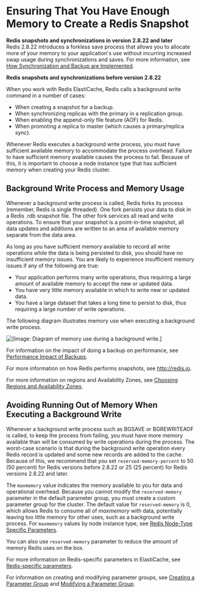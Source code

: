# Ensuring That You Have Enough Memory to Create a Redis Snapshot<a name="BestPractices.BGSAVE"></a>

**Redis snapshots and synchronizations in version 2\.8\.22 and later**  
Redis 2\.8\.22 introduces a forkless save process that allows you to allocate more of your memory to your application's use without incurring increased swap usage during synchronizations and saves\. For more information, see [How Synchronization and Backup are Implemented](Replication.Redis.Versions.md)\.

**Redis snapshots and synchronizations before version 2\.8\.22**

When you work with Redis ElastiCache, Redis calls a background write command in a number of cases:
+ When creating a snapshot for a backup\.
+ When synchronizing replicas with the primary in a replication group\.
+ When enabling the append\-only file feature \(AOF\) for Redis\.
+ When promoting a replica to master \(which causes a primary/replica sync\)\.

Whenever Redis executes a background write process, you must have sufficient available memory to accommodate the process overhead\. Failure to have sufficient memory available causes the process to fail\. Because of this, it is important to choose a node instance type that has sufficient memory when creating your Redis cluster\.

## Background Write Process and Memory Usage<a name="BestPractices.BGSAVE.Process"></a>

Whenever a background write process is called, Redis forks its process \(remember, Redis is single threaded\)\. One fork persists your data to disk in a Redis \.rdb snapshot file\. The other fork services all read and write operations\. To ensure that your snapshot is a point\-in\-time snapshot, all data updates and additions are written to an area of available memory separate from the data area\.

As long as you have sufficient memory available to record all write operations while the data is being persisted to disk, you should have no insufficient memory issues\. You are likely to experience insufficient memory issues if any of the following are true:
+ Your application performs many write operations, thus requiring a large amount of available memory to accept the new or updated data\.
+ You have very little memory available in which to write new or updated data\.
+ You have a large dataset that takes a long time to persist to disk, thus requiring a large number of write operations\.

The following diagram illustrates memory use when executing a background write process\.

![\[Image: Diagram of memory use during a background write.\]](http://docs.aws.amazon.com/AmazonElastiCache/latest/red-ug/images/ElastiCache-bgsaveMemoryUseage.png)

For information on the impact of doing a backup on performance, see [Performance Impact of Backups](backups.md#backups-performance)\.

For more information on how Redis performs snapshots, see [http://redis\.io](http://redis.io)\.

For more information on regions and Availability Zones, see [Choosing Regions and Availability Zones](RegionsAndAZs.md)\.

## Avoiding Running Out of Memory When Executing a Background Write<a name="BestPractices.BGSAVE.memoryFix"></a>

Whenever a background write process such as BGSAVE or BGREWRITEAOF is called, to keep the process from failing, you must have more memory available than will be consumed by write operations during the process\. The worst\-case scenario is that during the background write operation every Redis record is updated and some new records are added to the cache\. Because of this, we recommend that you set `reserved-memory-percent` to 50 \(50 percent\) for Redis versions before 2\.8\.22 or 25 \(25 percent\) for Redis versions 2\.8\.22 and later\. 

The `maxmemory` value indicates the memory available to you for data and operational overhead\. Because you cannot modify the `reserved-memory` parameter in the default parameter group, you must create a custom parameter group for the cluster\. The default value for `reserved-memory` is 0, which allows Redis to consume all of *maxmemory* with data, potentially leaving too little memory for other uses, such as a background write process\. For `maxmemory` values by node instance type, see [Redis Node\-Type Specific Parameters](ParameterGroups.Redis.md#ParameterGroups.Redis.NodeSpecific)\.

You can also use `reserved-memory` parameter to reduce the amount of memory Redis uses on the box\.

For more information on Redis\-specific parameters in ElastiCache, see [Redis\-specific parameters](ParameterGroups.Redis.md)\.

For information on creating and modifying parameter groups, see [Creating a Parameter Group](ParameterGroups.Creating.md) and [Modifying a Parameter Group](ParameterGroups.Modifying.md)\.